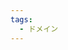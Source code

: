```yaml
---
tags:
  - ドメイン
---
```


<link rel="canonical" href="https://www.onamae.com/" />
<link rel="alternate" media="only screen and (max-width: 640px)" href="https://www.onamae.com/sp/" />


